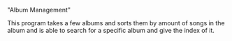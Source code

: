"Album Management"

This program takes a few albums and sorts them by amount of songs in the album and is able to search for a specific album and give the index of it.